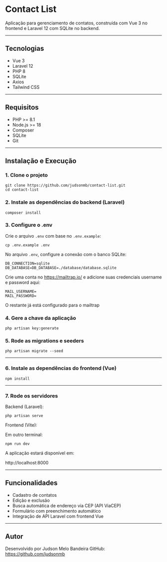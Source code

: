 # Contact List

Aplicação para gerenciamento de contatos, construída com Vue 3 no frontend e Laravel 12 com SQLite no backend.

---

## Tecnologias

- Vue 3
- Laravel 12
- PHP 8
- SQLite
- Axios
- Tailwind CSS

---

## Requisitos

- PHP >= 8.1
- Node.js >= 18
- Composer
- SQLite
- Git

---

## Instalação e Execução

### 1. Clone o projeto

```
git clone https://github.com/judsonmb/contact-list.git
cd contact-list
```

### 2. Instale as dependências do backend (Laravel)

```
composer install
```

### 3. Configure o .env

Crie o arquivo `.env` com base no `.env.example`:

```
cp .env.example .env
```

No arquivo `.env`, configure a conexão com o banco SQLite:

```
DB_CONNECTION=sqlite
DB_DATABASE=DB_DATABASE=./database/database.sqlite
```

Crie uma conta no https://mailtrap.io/ e adicione suas credenciais username e password aqui:

```
MAIL_USERNAME=
MAIL_PASSWORD=
```

O restante já está configurado para o mailtrap

### 4. Gere a chave da aplicação

```
php artisan key:generate
```

### 5. Rode as migrations e seeders

```
php artisan migrate --seed
```

---

### 6. Instale as dependências do frontend (Vue)

```
npm install
```

---

### 7. Rode os servidores

Backend (Laravel):

```
php artisan serve
```

Frontend (Vite):

Em outro terminal:

```
npm run dev
```

A aplicação estará disponível em:

http://localhost:8000

---

## Funcionalidades

- Cadastro de contatos
- Edição e exclusão
- Busca automática de endereço via CEP (API ViaCEP)
- Formulário com preenchimento automático
- Integração de API Laravel com frontend Vue

---

## Autor

Desenvolvido por Judson Melo Bandeira
GitHub: https://github.com/judsonmb
